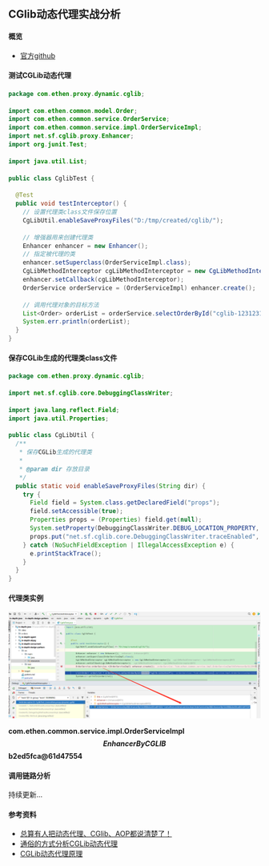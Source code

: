 ## CGlib动态代理实战分析

#### 概览

- [官方github](https://github.com/cglib/cglib/wiki)

#### 测试CGLib动态代理

```java
package com.ethen.proxy.dynamic.cglib;

import com.ethen.common.model.Order;
import com.ethen.common.service.OrderService;
import com.ethen.common.service.impl.OrderServiceImpl;
import net.sf.cglib.proxy.Enhancer;
import org.junit.Test;

import java.util.List;

public class CglibTest {

  @Test
  public void testInterceptor() {
    // 设置代理类class文件保存位置
    CgLibUtil.enableSaveProxyFiles("D:/tmp/created/cglib/");

    // 增强器用来创建代理类
    Enhancer enhancer = new Enhancer();
    // 指定被代理的类
    enhancer.setSuperclass(OrderServiceImpl.class);
    CgLibMethodInterceptor cgLibMethodInterceptor = new CgLibMethodInterceptor();
    enhancer.setCallback(cgLibMethodInterceptor);
    OrderService orderService = (OrderServiceImpl) enhancer.create();

    // 调用代理对象的目标方法
    List<Order> orderList = orderService.selectOrderById("cglib-123123123");
    System.err.println(orderList);
  }
}
```

#### 保存CGLib生成的代理类class文件

```java
package com.ethen.proxy.dynamic.cglib;

import net.sf.cglib.core.DebuggingClassWriter;

import java.lang.reflect.Field;
import java.util.Properties;

public class CgLibUtil {
  /**
   * 保存CGLib生成的代理类
   *
   * @param dir 存放目录
   */
  public static void enableSaveProxyFiles(String dir) {
    try {
      Field field = System.class.getDeclaredField("props");
      field.setAccessible(true);
      Properties props = (Properties) field.get(null);
      System.setProperty(DebuggingClassWriter.DEBUG_LOCATION_PROPERTY, dir);
      props.put("net.sf.cglib.core.DebuggingClassWriter.traceEnabled", "true");
    } catch (NoSuchFieldException | IllegalAccessException e) {
      e.printStackTrace();
    }
  }
}
```

#### 代理类实例

![image-20220123215402458](/docs/java-core/imgs/image-20220123215402458.png)

**com.ethen.common.service.impl.OrderServiceImpl$$EnhancerByCGLIB$$b2ed5fca@61d47554**

#### 调用链路分析

持续更新...

#### 参考资料

- [总算有人把动态代理、CGlib、AOP都说清楚了！](https://cloud.tencent.com/developer/article/1461796)
- [通俗的方式分析CGLib动态代理](https://blog.csdn.net/qq_36756682/article/details/108422693)
- [CGLib动态代理原理](https://blog.csdn.net/wangnanwlw/article/details/112309881)

